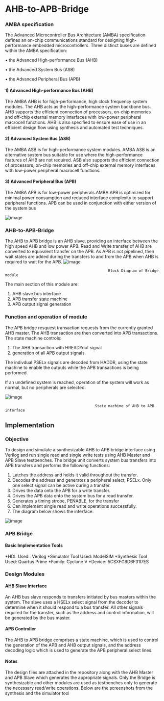 # AHB-to-APB-Bridge

### AMBA specification
The Advanced Microcontroller Bus Architecture (AMBA) specification defines an on-chip communications standard for designing high-performance embedded 
microcontrollers. 
Three distinct buses are defined within the AMBA specification:

• the Advanced High-performance Bus (AHB)

• the Advanced System Bus (ASB)

• the Advanced Peripheral Bus (APB)


#### 1) Advanced High-performance Bus (AHB)
The AMBA AHB is for high-performance, high clock frequency system modules. The AHB acts as the high-performance system backbone bus. AHB supports the 
efficient connection of processors, on-chip memories and off-chip external memory interfaces with low-power peripheral macrocell functions. AHB is also specified to ensure ease of use in an efficient design flow using synthesis and automated test 
techniques.

#### 2) Advanced System Bus (ASB)
The AMBA ASB is for high-performance system modules.
AMBA ASB is an alternative system bus suitable for use where the high-performance 
features of AHB are not required. ASB also supports the efficient connection of 
processors, on-chip memories and off-chip external memory interfaces with low-power 
peripheral macrocell functions. 

#### 3) Advanced Peripheral Bus (APB)
The AMBA APB is for low-power peripherals.AMBA APB is optimized for minimal power consumption and reduced interface 
complexity to support peripheral functions. APB can be used in conjunction with either version of the system bus

![image](https://github.com/shikhargovil/AHB-to-APB-Bridge/assets/78219141/89c8920e-fe85-4f9a-92b9-207f3dc63766)


### AHB-to-APB-Bridge
The AHB to APB bridge is an AHB slave, providing an interface between the high speed AHB and low power APB. Read and Write transfer of AHB are converted to equivalent transfer on the APB. As APB is not pipelined, then wait states are added during the transfers to and from the APB when AHB is required to wait for the APB.
![image](https://github.com/shikhargovil/AHB-to-APB-Bridge/assets/78219141/67ac5241-fe88-41f4-8a89-9f6ad0255eec)
                                              
                                                   Block Diagram of Bridge module


The main section of this module are:
1) AHB slave bus interface
2) APB transfer state machine    
3) APB output signal generation

### Function and operation of module
The APB bridge resquest transaction requests from the currently granted AHB master. The  AHB transaction are then converted into APB transactions. The state machine controls: 
1) The AHB  transaction with HREADYout signal
2) generation  of all APB output  signals

The indivdual PSELx signals are decoded from HADDR, using the state machine to enable the outputs while the APB transactions is being performed.

If an undefined system is reached, operation of the system will work as normal, but no peripherals are selected.

![image](https://github.com/shikhargovil/AHB-to-APB-Bridge/assets/78219141/db6e415d-3d88-4ecb-a429-8ad25cf0c82f)

                                             State machine of AHB to APB  interface 



## Implementation
### Objective
To design and simulate a synthesizable AHB to APB bridge interface using Verilog and run single read and single write tests using AHB Master and APB Slave testbenches. The bridge unit converts system bus transfers into APB transfers and performs the following functions:

1) Latches the address and holds it valid throughout the transfer.
2) Decodes the address and generates a peripheral select, PSELx. Only one select signal can be active during a transfer.
3) Drives the data onto the APB for a write transfer.
4) Drives the APB data onto the system bus for a read transfer.
5) Generates a timing strobe, PENABLE, for the transfer
6) Can implement single read and write operations successfully.
7) The diagram below shows the interface:


![image](https://github.com/shikhargovil/AHB-to-APB-Bridge/assets/78219141/939cd9f6-78b1-4684-b744-d67dafca9293)

### APB Bridge

#### Basic Implementation Tools
*HDL Used : Verilog
*Simulator Tool Used: ModelSIM
*Synthesis Tool Used: Quartus Prime
*Family: Cyclone V
*Device: 5CSXFC6D6F31I7ES

### Design Modules
#### AHB Slave Interface
An AHB bus slave responds to transfers initiated by bus masters within the system. The slave uses a HSELx select signal from the decoder to determine when it should respond to a bus transfer. All other signals required for the transfer, such as the address and control information, will be generated by the bus master.

#### APB Controller
The AHB to APB bridge comprises a state machine, which is used to control the generation of the APB and AHB output signals, and the address decoding logic which is used to generate the APB peripheral select lines.

####  Notes
The design files are attached in the repository along with the AHB Master and APB Slave which generates the appropriate signals. Only the Bridge is synthesizable and other modules are used as testbenches only to generate the necessary read/write operations. Below are the screenshots from the synthesis and the simulator tool
